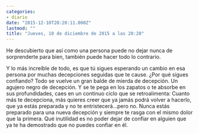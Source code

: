 ```yaml
---
categories:
- diario
date: "2015-12-10T20:20:11.000Z"
lastmod: ""
title: "Jueves, 10 de diciembre de 2015 a las 20:20"
---
```


He descubierto que así como una persona puede no dejar nunca de sorprenderte para bien, también puede hacer todo lo contrario.

Y lo más increíble de todo, es que tú sigues esperando un cambio en esa persona por muchas decepciones seguidas que te cause.
¿Por qué sigues confiando?
Todo se vuelve un gran balde de mierda de decepción. Un agujero negro de decepción. Y se te pega en los zapatos o te absorbe en sus profundidades, caes en un continuo ciclo que se retroalimenta: Cuanto más te decepciona, más quieres creer que ya jamás podrá volver a hacerlo, que ya estás preparada y no te entristecerá...pero no. Nunca estás preparado para una nueva decepción y siempre te rasga con el mismo dolor que la primera.
Qué inutilidad es no poder dejar de confiar en alguien que ya te ha demostrado que no  puedes confiar en él.